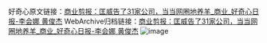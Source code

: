 好奇心原文链接：[商业剪报：匡威告了31家公司，当当网圈地养羊_商业_好奇心日报-李会娜 黄俊杰](https://www.qdaily.com/articles/2887.html)
WebArchive归档链接：[商业剪报：匡威告了31家公司，当当网圈地养羊_商业_好奇心日报-李会娜 黄俊杰](http://web.archive.org/web/20190623151621/https://www.qdaily.com/articles/2887.html)
![image](http://ww3.sinaimg.cn/large/007d5XDply1g3v6oxs0oij30u05244qq)